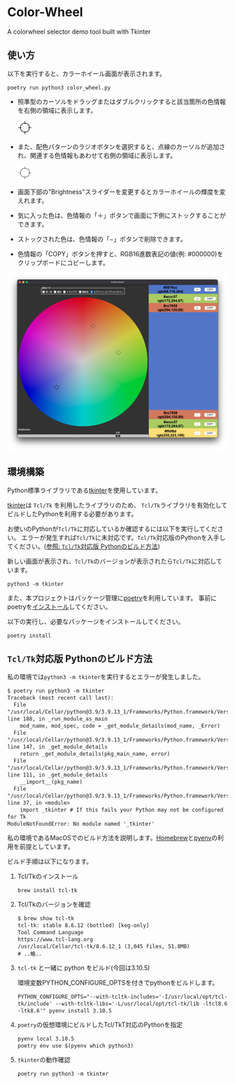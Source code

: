 # Color-Wheel

 A colorwheel selector demo tool built with Tkinter

## 使い方

以下を実行すると、カラーホイール画面が表示されます。

~~~shell
poetry run python3 color_wheel.py
~~~

- 照準型のカーソルをドラッグまたはダブルクリックすると該当箇所の色情報を右側の領域に表示します。

  <span style="background-color:#ffffff; display: inline-block;">![#ffffff](target.png)</span>

- また、配色パターンのラジオボタンを選択すると、点線のカーソルが追加され、関連する色情報もあわせて右側の領域に表示します。

  <span style="background-color:#ffffff; display: inline-block;">![#ffffff](sub_target.png)</span>

- 画面下部の"Brightness"スライダーを変更するとカラーホイールの輝度を変えれます。

- 気に入った色は、色情報の「＋」ボタンで画面に下側にストックすることができます。
- ストックされた色は、色情報の「−」ボタンで削除できます。

- 色情報の「COPY」ボタンを押すと、RGB16進数表記の値(例: #000000)をクリップボードにコピーします。

![](screenshot.png)

## 環境構築

Python標準ライブラリである[tkinter](https://docs.python.org/ja/3/library/tkinter.html)を使用しています。

[tkinter](https://docs.python.org/ja/3/library/tkinter.html)は `Tcl/Tk` を利用したライブラリのため、
`Tcl/Tk`ライブラリを有効化してビルドしたPythonを利用する必要があります。

お使いのPythonが`Tcl/Tk`に対応しているか確認するには以下を実行してください。
エラーが発生すれば`Tcl/Tk`に未対応です。`Tcl/Tk`対応版のPythonを入手してください。([参照: `Tcl/Tk`対応版 Pythonのビルド方法](#tcltk対応版-pythonのビルド方法))

新しい画面が表示され、`Tcl/Tk`のバージョンが表示されたら`Tcl/Tk`に対応しています。

~~~shell
python3 -m tkinter
~~~

また、本プロジェクトはパッケージ管理に[poetry](https://python-poetry.org/)を利用しています。
事前にpoetryを[インストール](https://python-poetry.org/docs/#installation)してください。

以下の実行し、必要なパッケージをインストールしてください。

~~~shell
poetry install
~~~

## `Tcl/Tk`対応版 Pythonのビルド方法

私の環境では`python3 -m tkinter`を実行するとエラーが発生しました。

~~~shell
$ poetry run python3 -m tkinter
Traceback (most recent call last):
  File "/usr/local/Cellar/python@3.9/3.9.13_1/Frameworks/Python.framework/Versions/3.9/lib/python3.9/runpy.py", line 188, in _run_module_as_main
    mod_name, mod_spec, code = _get_module_details(mod_name, _Error)
  File "/usr/local/Cellar/python@3.9/3.9.13_1/Frameworks/Python.framework/Versions/3.9/lib/python3.9/runpy.py", line 147, in _get_module_details
    return _get_module_details(pkg_main_name, error)
  File "/usr/local/Cellar/python@3.9/3.9.13_1/Frameworks/Python.framework/Versions/3.9/lib/python3.9/runpy.py", line 111, in _get_module_details
    __import__(pkg_name)
  File "/usr/local/Cellar/python@3.9/3.9.13_1/Frameworks/Python.framework/Versions/3.9/lib/python3.9/tkinter/__init__.py", line 37, in <module>
    import _tkinter # If this fails your Python may not be configured for Tk
ModuleNotFoundError: No module named '_tkinter'
~~~

私の環境であるMacOSでのビルド方法を説明します。[Homebrew](https://brew.sh/index_ja)と[pyenv](https://github.com/pyenv/pyenv)の利用を前提としています。

ビルド手順は以下になります。

1. Tcl/Tkのインストール

   ~~~shell
   brew install tcl-tk
   ~~~

2. Tcl/Tkのバージョンを確認

   ~~~shell
   $ brew show tcl-tk
   tcl-tk: stable 8.6.12 (bottled) [keg-only]
   Tool Command Language
   https://www.tcl-lang.org
   /usr/local/Cellar/tcl-tk/8.6.12_1 (3,045 files, 51.8MB)
   # ..略..
   ~~~

3. `tcl-tk` と一緒に python をビルド(今回は3.10.5)

   環境変数PYTHON_CONFIGURE_OPTSを付きでpythonをビルドします。
   ~~~shell
   PYTHON_CONFIGURE_OPTS="--with-tcltk-includes='-I/usr/local/opt/tcl-tk/include' --with-tcltk-libs='-L/usr/local/opt/tcl-tk/lib -ltcl8.6 -ltk8.6'" pyenv install 3.10.5
   ~~~

4. `poetry`の仮想環境にビルドしたTcl/TkT対応のPythonを指定

   ~~~shell
   pyenv local 3.10.5
   poetry env use $(pyenv which python3)
   ~~~

5. `tkinter`の動作確認

    ~~~shell
    poetry run python3 -m tkinter
    ~~~

